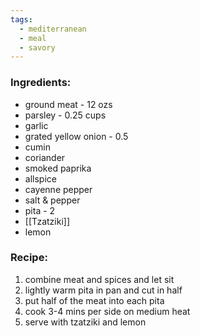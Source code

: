 ```yaml
---
tags:
  - mediterranean
  - meal
  - savory
---
```

### Ingredients:
- ground meat - 12 ozs
- parsley - 0.25 cups
- garlic
- grated yellow onion - 0.5
- cumin
- coriander
- smoked paprika
- allspice
- cayenne pepper
- salt & pepper
- pita - 2
- [[Tzatziki]]
- lemon

### Recipe:
1. combine meat and spices and let sit
2. lightly warm pita in pan and cut in half
3. put half of the meat into each pita
4. cook 3-4 mins per side on medium heat
5. serve with tzatziki and lemon